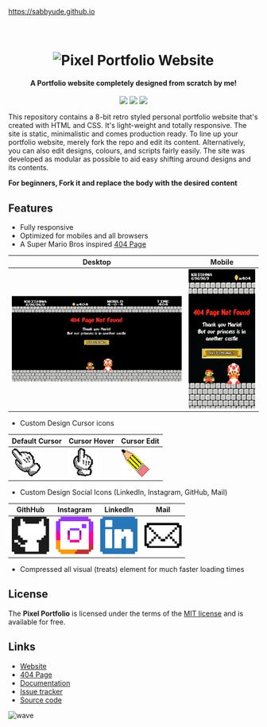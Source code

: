 https://sabbyude.github.io

<h1 align="center">
  <br>
  <img src="http://cdn.thekrishna.in/img/common/pixel_1.png" alt="Pixel Portfolio Website" width="800">
  <br>
</h1>

<h4 align="center">A Portfolio website completely designed from scratch by me!</h4>

<p align="center">
  <a href="#"><img src="https://img.shields.io/badge/Lang-html%20%7C%20css-lightgrey.svg"></a>
  <a href="https://thekrishna.in/v1"><img src="https://img.shields.io/website/http/thekrishna.in.svg"></a>
  <a href="/LICENSE.md"><img src="https://img.shields.io/github/license/bearlike/Pixel-Portfolio-Webite.svg?color=blue"></a>
</p>


This repository contains a 8-bit retro styled personal portfolio website that's created with HTML and CSS. It's light-weight and totally responsive. The site is static, minimalistic and comes production ready. To line up your portfolio website, merely fork the repo and edit its content. Alternatively,  you can also edit designs, colours, and scripts fairly easily. The site was developed as modular as possible to aid easy shifting around designs and its contents.

**For beginners, Fork it and replace the body with the desired content**

## Features

-   Fully responsive
-   Optimized for mobiles and all browsers
-   A Super Mario Bros inspired [404 Page](http://thekrishna.in/notfound.html)

| Desktop       | Mobile |
| ------------- | ----------- |
| <img src="docs/404-desktop.png"  width=420px > | <img src="docs/404-mobile.png" height=280px> |

-   Custom Design Cursor icons

| Default Cursor       | Cursor Hover      | Cursor Edit       |
| ------------- | ----------- | ------------- |
| <img src="assets/img/cursor/cursor.png">   | <img src="assets/img/cursor/cursor-click.png" > |  <img src="assets/img/cursor/cursor-edit.png"> |

-   Custom Design Social Icons (LinkedIn, Instagram, GitHub, Mail)

| GithHub       | Instagram      | LinkedIn       | Mail       |
| ------------- | ----------- | ------------- | ----------- |
| <img src="assets/img/icons/GitHub.png" height=75px>   | <img src="assets/img/icons/Instagram.png" height=75px> |  <img src="assets/img/icons/LinkedIn.png" height=75px> | <img src="assets/img/icons/Mail.png" height=75px> |

-   Compressed all visual (treats) element for much faster loading times


## License

The **Pixel Portfolio** is licensed under the terms of the [MIT license](LICENSE) and is available for free.

## Links

-   [Website](https://thekrishna.in/v1/index.html)
-   [404 Page](https://thekrishna.in/notfound.html)
-   [Documentation](https://github.com/bearlike/Pixel-Portfolio-Webite/blob/master/docs/documentation.md)
-   [Issue tracker](https://github.com/bearlike/Pixel-Portfolio-Webite/issues)
-   [Source code](https://github.com/bearlike/Pixel-Portfolio-Webite)



![wave](http://cdn.thekrishna.in/img/common/border.png)

